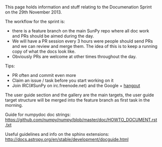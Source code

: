 This page holds information and stuff relating to the Documenation Sprint on the 29th November 2013.

The workflow for the sprint is: 

* there is a feature branch on the main SunPy repo where all doc work and PRs should be aimed during the day. 
* We will have a PR session every 3 hours were people should send PRs and we can review and merge them. The idea of this is to keep a running copy of what the docs look like. 
* Obviously PRs are welcome at other times throughout the day.

Tips:
* PR often and commit even more
* Claim an issue / task before you start working on it
* Join IRC(#SunPy on irc.freenode.net) and the Google + [hangout](https://plus.google.com/events/cil7ndamh5edn8ucis02cffslg0)

The user guide section and the gallery are the main targets, the user guide target structure will be merged into the feature branch as first task in the morning.

Guide for numpydoc doc strings: https://github.com/numpy/numpy/blob/master/doc/HOWTO_DOCUMENT.rst.txt

Useful guidelines and info on the sphinx extensions: http://docs.astropy.org/en/stable/development/docguide.html